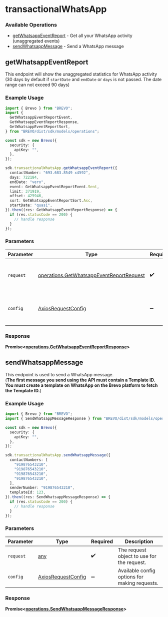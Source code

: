 # transactionalWhatsApp

### Available Operations

* [getWhatsappEventReport](#getwhatsappeventreport) - Get all your WhatsApp activity (unaggregated events)
* [sendWhatsappMessage](#sendwhatsappmessage) - Send a WhatsApp message

## getWhatsappEventReport

This endpoint will show the unaggregated statistics for WhatsApp activity (30 days by default if `startDate` and `endDate` or `days` is not passed. The date range can not exceed 90 days)

### Example Usage

```typescript
import { Brevo } from "BREVO";
import {
  GetWhatsappEventReportEvent,
  GetWhatsappEventReportResponse,
  GetWhatsappEventReportSort,
} from "BREVO/dist/sdk/models/operations";

const sdk = new Brevo({
  security: {
    apiKey: "",
  },
});

sdk.transactionalWhatsApp.getWhatsappEventReport({
  contactNumber: "693.683.8549 x4592",
  days: 722184,
  endDate: "vero",
  event: GetWhatsappEventReportEvent.Sent,
  limit: 371919,
  offset: 425946,
  sort: GetWhatsappEventReportSort.Asc,
  startDate: "quasi",
}).then((res: GetWhatsappEventReportResponse) => {
  if (res.statusCode == 200) {
    // handle response
  }
});
```

### Parameters

| Parameter                                                                                            | Type                                                                                                 | Required                                                                                             | Description                                                                                          |
| ---------------------------------------------------------------------------------------------------- | ---------------------------------------------------------------------------------------------------- | ---------------------------------------------------------------------------------------------------- | ---------------------------------------------------------------------------------------------------- |
| `request`                                                                                            | [operations.GetWhatsappEventReportRequest](../../models/operations/getwhatsappeventreportrequest.md) | :heavy_check_mark:                                                                                   | The request object to use for the request.                                                           |
| `config`                                                                                             | [AxiosRequestConfig](https://axios-http.com/docs/req_config)                                         | :heavy_minus_sign:                                                                                   | Available config options for making requests.                                                        |


### Response

**Promise<[operations.GetWhatsappEventReportResponse](../../models/operations/getwhatsappeventreportresponse.md)>**


## sendWhatsappMessage

This endpoint is used to send a WhatsApp message. <br/>(**The first message you send using the API must contain a Template ID. You must create a template on WhatsApp on the Brevo platform to fetch the Template ID.**)

### Example Usage

```typescript
import { Brevo } from "BREVO";
import { SendWhatsappMessageResponse } from "BREVO/dist/sdk/models/operations";

const sdk = new Brevo({
  security: {
    apiKey: "",
  },
});

sdk.transactionalWhatsApp.sendWhatsappMessage({
  contactNumbers: [
    "919876543210",
    "919876543210",
    "919876543210",
    "919876543210",
  ],
  senderNumber: "919876543210",
  templateId: 123,
}).then((res: SendWhatsappMessageResponse) => {
  if (res.statusCode == 200) {
    // handle response
  }
});
```

### Parameters

| Parameter                                                    | Type                                                         | Required                                                     | Description                                                  |
| ------------------------------------------------------------ | ------------------------------------------------------------ | ------------------------------------------------------------ | ------------------------------------------------------------ |
| `request`                                                    | [any](../../models//.md)                                     | :heavy_check_mark:                                           | The request object to use for the request.                   |
| `config`                                                     | [AxiosRequestConfig](https://axios-http.com/docs/req_config) | :heavy_minus_sign:                                           | Available config options for making requests.                |


### Response

**Promise<[operations.SendWhatsappMessageResponse](../../models/operations/sendwhatsappmessageresponse.md)>**

